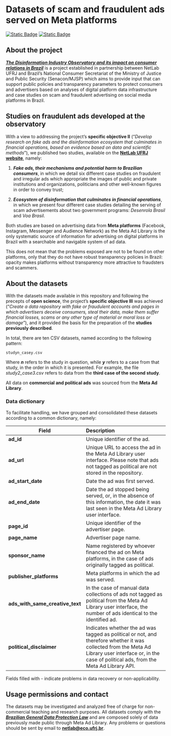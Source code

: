 # Datasets of scam and fraudulent ads served on Meta platforms

[![Static Badge](https://img.shields.io/badge/lang-pt-blue?style=flat)](https://github.com/netlab-ufrj/bases-de-dados-sobre-anuncios-fraudulentos/blob/main/README.md)
[![Static Badge](https://img.shields.io/badge/lang-en-red?style=flat)](https://github.com/netlab-ufrj/bases-de-dados-sobre-anuncios-fraudulentos/blob/main/README.en.md)

## About the project

**_[The Disinformation Industry Observatory and its impact on consumer relations in Brazil](https://netlab.eco.ufrj.br/en/observatorio-industria-desinformacao)_** is a project established in partnership between NetLab UFRJ and Brazil’s National Consumer Secretariat of the Ministry of Justice and Public Security (Senacon/MJSP) which aims to provide input that can support public policies and transparency parameters to protect consumers and advertisers based on analyses of digital platform data infrastructure and case studies on scam and fraudulent advertising on social media platforms in Brazil.

## Studies on fraudulent ads developed at the observatory

With a view to addressing the project’s **specific objective II** (“_Develop research on fake ads and the disinformation ecosystem that culminates in financial operations, based on evidence based on data and scientific methods_”), we published two studies, available on the **[NetLab UFRJ website](https://netlab.eco.ufrj.br/en/observatorio-industria-desinformacao)**, namely:

1. **_Fake ads, their mechanisms and potential harm to Brazilian consumers_**, in which we detail six different case studies on fraudulent and irregular ads which appropriate the images of public and private institutions and organizations, politicians and other well-known figures in order to convey trust;

2. **_Ecosystem of disinformation that culminates in financial operations_**, in which we present four different case studies detailing the serving of scam advertisements about two government programs: _Desenrola Brasil_ and _Voa Brasil_.

Both studies are based on advertising data from **Meta platforms** (Facebook, Instagram, Messenger and Audience Network) as the Meta Ad Library is the only systematic source of information for advertising on digital platforms in Brazil with a searchable and navigable system of ad data.

This does not mean that the problems exposed are not to be found on other platforms, only that they do not have robust transparency policies in Brazil: opacity makes platforms without transparency more attractive to fraudsters and scammers. 

## About the datasets

With the datasets made available in this repository and following the precepts of **open science**, the project’s **specific objective III** was achieved (“_Create a data repository with fake or fraudulent accounts and pages in which advertisers deceive consumers, steal their data, make them suffer financial losses, scams or any other type of material or moral loss or damage_”), and it provided the basis for the preparation of the **studies previously described**.

In total, there are ten CSV datasets, named according to the following pattern:

`studyn_casey.csv`

Where **_n_** refers to the study in question, while **_y_** refers to a case from that study, in the order in which it is presented. For example, the file _study2_case3.csv_ refers to data from the **third case of the second study**.

All data on **commercial and political ads** was sourced from the **Meta Ad Library**.

### Data dictionary

To facilitate handling, we have grouped and consolidated these datasets according to a common dictionary, namely:

| Field         | Description |
| ------------- |:-------------|
| **ad_id**      | Unique identifier of the ad. |
| **ad_url**     | Unique URL to access the ad in the Meta Ad Library user interface. Please note that ads not tagged as political are not stored in the repository. |
| **ad_start_date** | Date the ad was first served. |
| **ad_end_date** | Date the ad stopped being served, or, in the absence of this information, the date it was last seen in the Meta Ad Library user interface. |
| **page_id** | Unique identifier of the advertiser page. |
| **page_name** | Advertiser page name. |
| **sponsor_name** | Name registered by whoever financed the ad on Meta platforms, in the case of ads originally tagged as political. |
| **publisher_platforms** | Meta platforms in which the ad was served. |
| **ads_with_same_creative_text** | In the case of manual data collections of ads not tagged as political from the Meta Ad Library user interface, the number of ads identical to the identified ad. |
| **political_disclaimer** | Indicates whether the ad was tagged as political or not, and therefore whether it was collected from the Meta Ad Library user interface or, in the case of political ads, from the Meta Ad Library API. |

Fields filled with - indicate problems in data recovery or non-applicability.

## Usage permissions and contact

The datasets may be investigated and analyzed free of charge for non-commercial teaching and research purposes. All datasets comply with the **_[Brazilian General Data Protection Law](https://www.planalto.gov.br/ccivil_03/_ato2015-2018/2018/lei/l13709.htm)_** and are composed solely of data previously made public through Meta Ad Library. Any problems or questions should be sent by email to **netlab@eco.ufrj.br**.

